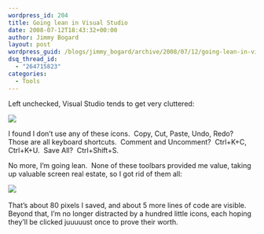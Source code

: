 ```yaml
---
wordpress_id: 204
title: Going lean in Visual Studio
date: 2008-07-12T18:43:32+00:00
author: Jimmy Bogard
layout: post
wordpress_guid: /blogs/jimmy_bogard/archive/2008/07/12/going-lean-in-visual-studio.aspx
dsq_thread_id:
  - "264715823"
categories:
  - Tools
---
```

Left unchecked, Visual Studio tends to get very cluttered:

![](http://grabbagoftimg.s3.amazonaws.com/vs_cluttered.PNG)

I found I don&#8217;t use any of these icons.&nbsp; Copy, Cut, Paste, Undo, Redo?&nbsp; Those are all keyboard shortcuts.&nbsp; Comment and Uncomment?&nbsp; Ctrl+K+C, Ctrl+K+U.&nbsp; Save All?&nbsp; Ctrl+Shift+S.

No more, I&#8217;m going lean.&nbsp; None of these toolbars provided me value, taking up valuable screen real estate, so I got rid of them all:

![](http://grabbagoftimg.s3.amazonaws.com/vs_lean.PNG)&nbsp; 

That&#8217;s about 80 pixels I saved, and about 5 more lines of code are visible.&nbsp; Beyond that, I&#8217;m no longer distracted by a hundred little icons, each hoping they&#8217;ll be clicked juuuuust once to prove their worth.